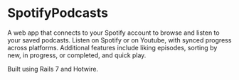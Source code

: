 # SpotifyPodcasts

A web app that connects to your Spotify account to browse and listen to your saved podcasts. Listen on Spotify or on Youtube, with synced progress across platforms. Additional features include liking episodes, sorting by new, in progress, or completed, and quick play. 

Built using Rails 7 and Hotwire.

